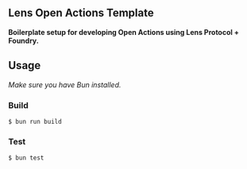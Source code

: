 ## Lens Open Actions Template

**Boilerplate setup for developing Open Actions using Lens Protocol + Foundry.**

## Usage

*Make sure you have Bun installed.*

### Build

```shell
$ bun run build
```

### Test

```shell
$ bun test
```
